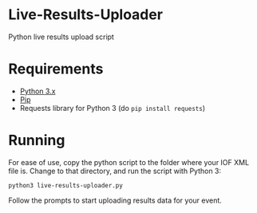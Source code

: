 Live-Results-Uploader
=====================

Python live results upload script

# Requirements

- [Python 3.x](http://www.python.org/download/)
- [Pip](http://www.pip-installer.org/en/latest/installing.html#install-or-upgrade-pip)
- Requests library for Python 3 (do `pip install requests`)

# Running

For ease of use, copy the python script to the folder where your IOF XML file is. Change to that directory, and run the script with Python 3:

`python3 live-results-uploader.py`

Follow the prompts to start uploading results data for your event.

